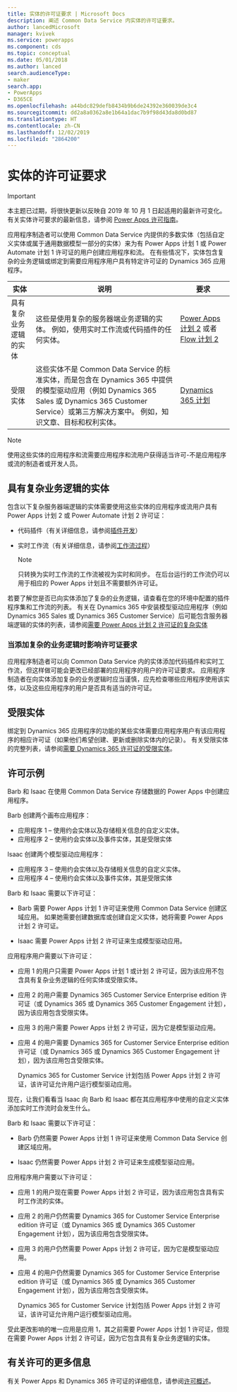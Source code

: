 ```yaml
---
title: 实体的许可证要求 | Microsoft Docs
description: 阐述 Common Data Service 内实体的许可证要求。
author: lancedMicrosoft
manager: kvivek
ms.service: powerapps
ms.component: cds
ms.topic: conceptual
ms.date: 05/01/2018
ms.author: lanced
search.audienceType:
- maker
search.app:
- PowerApps
- D365CE
ms.openlocfilehash: a44bdc829defb8434b9b6de24392e360039de3c4
ms.sourcegitcommit: dd2a8a0362a8e1b64a1dac7b9f98d43da8d0bd87
ms.translationtype: HT
ms.contentlocale: zh-CN
ms.lasthandoff: 12/02/2019
ms.locfileid: "2864200"
---
```

# <a name="license-requirements-for-entities"></a>实体的许可证要求

> [!IMPORTANT]
> 本主题已过期，将很快更新以反映自 2019 年 10 月 1 日起适用的最新许可变化。 有关实体许可要求的最新信息，请参阅 [Power Apps 许可指南](https://go.microsoft.com/fwlink/?linkid=2085130)。

应用程序制造者可以使用 Common Data Service 内提供的多数实体（包括自定义实体或属于通用数据模型一部分的实体）来为有 Power Apps 计划 1 或 Power Automate 计划 1 许可证的用户创建应用程序和流。 在有些情况下，实体包含复杂的业务逻辑或绑定到需要应用程序用户具有特定许可证的 Dynamics 365 应用程序。 


|实体    |说明    |要求    |
|---------|---------|---------|
|具有复杂业务逻辑的实体   | 这些是使用复杂的服务器端业务逻辑的实体。 例如，使用实时工作流或代码插件的任何实体。       |  [Power Apps 计划 2](https://powerapps.microsoft.com/pricing/) 或者 [Flow 计划 2](https://flow.microsoft.com/pricing/)        |
|受限实体  |  这些实体不是 Common Data Service 的标准实体，而是包含在 Dynamics 365 中提供的模型驱动应用（例如 Dynamics 365 Sales 或 Dynamics 365 Customer Service）或第三方解决方案中。 例如，知识文章、目标和权利实体。     |  [Dynamics 365 计划](https://dynamics.microsoft.com/pricing/)      | 


> [!NOTE]
> 使用这些实体的应用程序和流需要应用程序和流用户获得适当许可-不是应用程序或流的制造者或开发人员。

## <a name="entities-with-complex-business-logic"></a>具有复杂业务逻辑的实体
包含以下复杂服务器端逻辑的实体需要使用这些实体的应用程序或流用户具有 Power Apps 计划 2 或 Power Automate 计划 2 许可证：

* 代码插件（有关详细信息，请参阅[插件开发](/powerapps/developer/common-data-service/plug-ins)）
* 实时工作流（有关详细信息，请参阅[工作流过程](/flow/workflow-processes)）

    > [!NOTE]
    >  只转换为实时工作流的工作流被视为实时和同步。 在后台运行的工作流仍可以用于相应的 Power Apps 计划且不需要额外许可证。

若要了解您是否已向实体添加了复杂的业务逻辑，请查看在您的环境中配置的插件程序集和工作流的列表。 有关在 Dynamics 365 中安装模型驱动应用程序（例如 Dynamics 365 Sales 或 Dynamics 365 Customer Service）后可能包含服务器端逻辑的实体的列表，请参阅[需要 Power Apps 计划 2 许可证的复杂实体](data-platform-complex-entities.md)  

### <a name="impacting-license-requirements-when-adding-complex-business-logic"></a>当添加复杂的业务逻辑时影响许可证要求
应用程序制造者可以向 Common Data Service 内的实体添加代码插件和实时工作流，但这样做可能会更改已经部署的应用程序的用户的许可证要求。 应用程序制造者在向实体添加复杂的业务逻辑时应当谨慎，应先检查哪些应用程序使用该实体，以及这些应用程序的用户是否具有适当的许可证。

## <a name="restricted-entities"></a>受限实体
绑定到 Dynamics 365 应用程序的功能的某些实体需要应用程序用户有该应用程序的相应许可证（如果他们希望创建、更新或删除实体内的记录）。 有关受限实体的完整列表，请参阅[需要 Dynamics 365 许可证的受限实体](data-platform-restricted-entities.md)。

## <a name="licensing-examples"></a>许可示例
Barb 和 Isaac 在使用 Common Data Service 存储数据的 Power Apps 中创建应用程序。

Barb 创建两个画布应用程序：

* 应用程序 1 &ndash; 使用约会实体以及存储相关信息的自定义实体。
* 应用程序 2 &ndash; 使用约会实体以及事件实体，其是受限实体

Isaac 创建两个模型驱动应用程序：

* 应用程序 3 &ndash; 使用约会实体以及存储相关信息的自定义实体。
* 应用程序 4 &ndash; 使用约会实体以及事件实体，其是受限实体

Barb 和 Isaac 需要以下许可证：
* Barb 需要 Power Apps 计划 1 许可证来使用 Common Data Service 创建区域应用。 如果她需要创建数据库或创建自定义实体，她将需要 Power Apps 计划 2 许可证。

* Isaac 需要 Power Apps 计划 2 许可证来生成模型驱动应用。

应用程序用户需要以下许可证：
* 应用 1 的用户只需要 Power Apps 计划 1 或计划 2 许可证，因为该应用不包含具有复杂业务逻辑的任何实体或受限实体。

* 应用 2 的用户需要 Dynamics 365 Customer Service Enterprise edition 许可证（或 Dynamics 365 或 Dynamics 365 Customer Engagement 计划），因为该应用包含受限实体。

* 应用 3 的用户需要 Power Apps 计划 2 许可证，因为它是模型驱动应用。

* 应用 4 的用户需要 Dynamics 365 for Customer Service Enterprise edition 许可证（或 Dynamics 365 或 Dynamics 365 Customer Engagement 计划），因为该应用包含受限实体。

    Dynamics 365 for Customer Service 计划包括 Power Apps 计划 2 许可证，该许可证允许用户运行模型驱动应用。

现在，让我们看看当 Isaac 向 Barb 和 Isaac 都在其应用程序中使用的自定义实体添加实时工作流时会发生什么。

Barb 和 Isaac 需要以下许可证：
* Barb 仍然需要 Power Apps 计划 1 许可证来使用 Common Data Service 创建区域应用。

* Isaac 仍然需要 Power Apps 计划 2 许可证来生成模型驱动应用。

应用程序用户需要以下许可证：
* 应用 1 的用户现在需要 Power Apps 计划 2 许可证，因为该应用包含具有实时工作流的实体。

* 应用 2 的用户仍然需要 Dynamics 365 for Customer Service Enterprise edition 许可证（或 Dynamics 365 或 Dynamics 365 Customer Engagement 计划），因为该应用包含受限实体。 

* 应用 3 的用户仍然需要 Power Apps 计划 2 许可证，因为它是模型驱动应用。

* 应用 4 的用户仍然需要 Dynamics 365 for Customer Service Enterprise edition 许可证（或 Dynamics 365 或 Dynamics 365 Customer Engagement 计划），因为该应用包含受限实体。

    Dynamics 365 for Customer Service 计划包括 Power Apps 计划 2 许可证，该许可证允许用户运行模型驱动应用。

受此更改影响的唯一应用是应用 1，其之前需要 Power Apps 计划 1 许可证，但现在需要 Power Apps 计划 2 许可证，因为它包含具有复杂业务逻辑的实体。 

## <a name="more-about-licensing"></a>有关许可的更多信息
有关 Power Apps 和 Dynamics 365 许可证的详细信息，请参阅[许可概述](../../administrator/pricing-billing-skus.md)。
